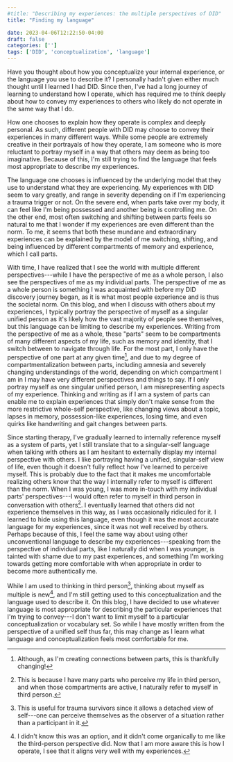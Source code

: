 ```yaml
---
#title: "Describing my experiences: the multiple perspectives of DID"
title: "Finding my language"

date: 2023-04-06T12:22:50-04:00
draft: false
categories: ['']
tags: ['DID', 'conceptualization', 'language']
---
```



Have you thought about how you conceptualize your internal experience, or the language you use to describe it? I personally hadn't given either much thought until I learned I had DID. Since then, I've had a long journey of learning to understand how I operate, which has required me to think deeply about how to convey my experiences to others who likely do not operate in the same way that I do.

How one chooses to explain how they operate is complex and deeply personal.
As such, different people with DID may choose to convey their experiences in many different ways. 
While some people are extremely creative in their portrayals of how they operate, I am someone who is more reluctant to portray myself in a way that others may deem as being too imaginative.
Because of this, I'm still trying to find the language that feels most appropriate to describe my experiences.

The language one chooses is influenced by the underlying model that they use to understand what they are experiencing.
My experiences with DID seem to vary greatly, and range in severity depending on if I'm experiencing a trauma trigger or not.
On the severe end, when parts take over my body, it can feel like I'm being possessed and another being is controlling me. 
On the other end, most often switching and shifting between parts feels so natural to me that I wonder if my experiences are even different than the norm. 
To me, it seems that both these mundane and extraordinary experiences can be explained by the model of me switching, shifting, and being influenced by different compartments of memory and experience, which I call parts.

With time, I have realized that I see the world with multiple different perspectives---while I have the perspective of me as a whole person, I also see the perspectives of me as my individual parts. 
The perspective of me as a whole person is something I was acquainted with before my DID discovery journey began, as it is what most people experience and is thus the societal norm. 
On this blog, and when I discuss with others about my experiences, I typically portray the perspective of myself as a singular unified person as it's likely how the vast majority of people see themselves, but this language can be limiting to describe my experiences. 
Writing from the perspective of me as a whole, these "parts" seem to be compartments of many different aspects of my life, such as memory and  identity, that I switch between to navigate through life. 
For the most part, I only have the perspective of one part at any given time[^2], and due to my degree of compartmentalization between parts, including amnesia and severely changing understandings of the world, depending on which compartment I am in I may have very different perspectives and things to say.
If I only portray myself as one singular unified person, I am misrepresenting aspects of my experience.
Thinking and writing as if I am a system of parts can enable me to explain experiences that simply don't make sense from the more restrictive whole-self perspective, like changing views about a topic, lapses in memory, possession-like experiences, losing time, and even quirks like handwriting and gait changes between parts. 
[^2]: Although, as I'm creating connections between parts, this is thankfully changing!

Since starting therapy, I've gradually learned to internally reference myself as a system of parts, yet I still translate that to a singular-self language when talking with others as I am hesitant to externally display my internal perspective with others.
I like portraying having a unified, singular-self view of life, even though it doesn't fully reflect how I've learned to perceive myself. 
This is probably due to the fact that it makes me uncomfortable realizing others know that the way I internally refer to myself is different than the norm.
When I was young, I was more in-touch with my individual parts' perspectives---I would often refer to myself in third person in conversation with others[^1]. I eventually learned that others did not experience themselves in this way, as I was occasionally ridiculed for it. I learned to hide using this language, even though it was the most accurate language for my experiences, since it was not well received by others.
Perhaps because of this, I feel the same way about using other unconventional language to describe my experiences---speaking from the perspective of individual parts, like I naturally did when I was younger, is tainted with shame due to my past experiences, and something I'm working towards getting more comfortable with when appropriate in order to become more authentically me.
[^1]: This is because I have many parts who perceive my life in third person, and when those compartments are active, I naturally refer to myself in third person.

While I am used to thinking in third person[^3], thinking about myself as multiple is new[^4], and I'm still getting used to this conceptualization and the language used to describe it.
On this blog, I have decided to use whatever language is most appropriate for describing the particular experiences that I'm trying to convey---I don't want to limit myself to a particular conceptualization or vocabulary set. So while I have mostly written from the perspective of a unified self thus far, this may change as I learn what language and conceptualization feels most comfortable for me. 

[^3]: This is useful for trauma survivors since it allows a detached view of self---one can perceive themselves as the observer of a situation rather than a participant in it. 
[^4]: I didn't know this was an option, and it didn't come organically to me like the third-person perspective did. Now that I am more aware this is how I operate, I see that it aligns very well with my experiences.

<!--

How do I find the vocabulary to describe experiences that are can be either so mundane or extraordinary?
grow more comfortable with the language that feels most authentic to me. 

it made myself and others uncomfortable. 

On this blog, I have decided to use whatever language is most appropriate for describing the particular experiences that I'm trying to convey---I don't want to limit myself to a particular conceptualization or vocabulary set. So while I have mostly written from the perspective of a unified self thus far, I hope to write with more diverse views in the future.

In order to have a more accurate view of my life, I need to look at things from the perspectives of my individual parts. 


Looking at things from the perspectives of my individual parts,
While I have learned to internally reference myself being a system of multiple parts of self, I am hesitant to externally display this perspective with others. 

With time, I have begun to realize that I have two main ways of conceptualizing how I operate---I experience both the perspective of me as a whole person, as well as the perspectives of me as my individual parts. The perspective of me as a whole person is something I was acquainted with before my DID discovery journey began, as it is what most people experience and is thus the societal norm. While this may work for most people, solely looking at myself this way causes me to miss out of various aspects of life since my internal experiences don't fully align with this view.

I never have a complete view of my life unless I take a step back and realize that there are things I may not be aware of at any given moment.
I may write from the prospective of my parts, or me as a whole, or a combination of both. 

Or how you perceive the world around you

I may strongly believe that an individual is an amazing person and a good friend, only to later see the red flags of my relationship with that person 

Have you thought about the language you use to describe your internal experience? I personally hadn't given it much thought until I learned I had DID. 
How one chooses to conceptualize their experiences is deeply personal, both for those with and without a dissociative disorder.

so my perspective as a whole person is influenced by which compartment I am currently in.
 since I only have the perspective of the part I currently am
---each part of me has its own perspective, which may clash with my whole-self view 
How does one convey their internal conflict, switching and influence of parts, 

But this leaves me in a tough spot---how do I to convey my experiences that are different than the norm while still trying to stay within the language 
hesitant to portray myself differently from 

To me, most of these conceptualizations of DID seem 
I view these conceptualizations as metaphors to describe ones internal experiences. 
With DID, different people conceptualize their internal experiences
I have a deeply divided, messy 
my parts have a complex internal relationships. What do I convey this to others?



To me, most of these conceptualizations of DID seem 
I view these conceptualizations as metaphors to describe ones internal experiences. 
With DID, different people conceptualize their internal experiences
I have a deeply divided, messy 
my parts have a complex internal relationships. What do I convey this to others?

For me, it is often difficult to put into words the experiences I've been though because of DID. 


While using only this view this may work for most people, solely looking at myself this way causes me to miss out of various aspects of life since my internal experiences don't fully align with having a unified perspective.

-->
